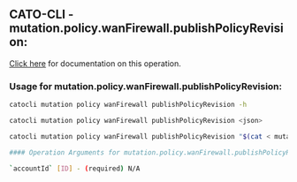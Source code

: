 
## CATO-CLI - mutation.policy.wanFirewall.publishPolicyRevision:
[Click here](https://api.catonetworks.com/documentation/#mutation-mutation.policy.wanFirewall.publishPolicyRevision) for documentation on this operation.

### Usage for mutation.policy.wanFirewall.publishPolicyRevision:

```bash
catocli mutation policy wanFirewall publishPolicyRevision -h

catocli mutation policy wanFirewall publishPolicyRevision <json>

catocli mutation policy wanFirewall publishPolicyRevision "$(cat < mutation.policy.wanFirewall.publishPolicyRevision.json)"

#### Operation Arguments for mutation.policy.wanFirewall.publishPolicyRevision ####

`accountId` [ID] - (required) N/A    
